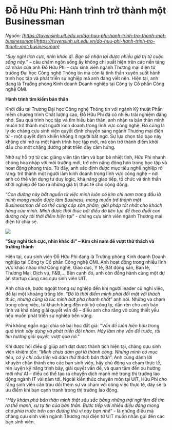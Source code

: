 # Đỗ Hữu Phi: Hành trình trở thành một Businessman

_Nguồn: [https://tuyensinh.uit.edu.vn/do-huu-phi-hanh-trinh-tro-thanh-mot-businessman](https://tuyensinh.uit.edu.vn/do-huu-phi-hanh-trinh-tro-thanh-mot-businessman)_

“*Suy nghĩ tích cực, nhìn khác đi. Bạn sẽ nhận lại được nhiều giá trị từ cuộc sống này.*” – câu châm ngôn sống ấy không chỉ xuất hiện trên các nền tảng cá nhân của anh Đỗ Hữu Phi – cựu sinh viên ngành Thương mại điện tử trường Đại học Công nghệ Thông tin mà còn là tinh thần xuyên suốt hành trình học tập và phát triển sự nghiệp mà anh đang viết nên. Hiện tại, anh đang là Trưởng phòng Kinh doanh Doanh nghiệp tại Công ty Cổ phần Công nghệ OMI.

**Hành trình tìm kiếm bản thân**

Khởi đầu tại Trường Đại học Công nghệ Thông tin với ngành Kỹ thuật Phần mềm chương trình Chất lượng cao, Đỗ Hữu Phi đã có nhiều trải nghiệm đáng nhớ. Sau quá trình học tập và tìm hiểu bản thân, anh nhận ra bản thân mình muốn trở thành một người kinh doanh trong lĩnh vực công nghệ. Đó cũng là lý do chàng cựu sinh viên quyết định chuyển sang ngành Thương mại điện tử - một quyết định khiến không ít người bất ngờ. Sự lựa chọn táo bạo này không chỉ mở ra một hành trình học tập mới, mà còn trở thành điểm khởi đầu cho một chặng đường phát triển đầy cảm hứng. 

Nhờ sự hỗ trợ từ các giảng viên tận tâm và bạn bè nhiệt tình, Hữu Phi nhanh chóng hòa nhập với môi trường mới, trở nên năng động hơn trong học tập và hoạt động phong trào. Từ đây, anh xác định được mục tiêu nghề nghiệp rõ ràng: trở thành một người làm kinh doanh trong lĩnh vực công nghệ – nơi anh có thể vận dụng tư duy logic, khả năng giao tiếp, tổ chức và tinh thần khởi nghiệp để tạo ra những giá trị thực tế cho cộng đồng. 

“*Con đường này bắt nguồn từ việc mình luôn có kim chỉ nam trong đầu là mình mong muốn được làm Business, mong muốn trở thành một Businessman để có thể cung cấp sản phẩm, giải pháp tốt nhất cho khách hàng của mình. Mình được thôi thúc bởi điều đó liên tục để theo đuổi con đường này tới thời điểm hiện tại*” - chàng cựu sinh viên ngành Thương mại điện tử chia sẻ.

![](https://www.uit.edu.vn/sites/vi/files/image_from_word/z6597500307896_a13e7384df96709dec3091485dee2599.jpg)

**"Suy nghĩ tích cực, nhìn khác đi" – Kim chỉ nam để vượt thử thách và trưởng thành**

Hiện tại, cựu sinh viên Đỗ Hữu Phi đang là Trưởng phòng Kinh doanh Doanh nghiệp tại Công ty Cổ phần Công nghệ OMI. Anh hoạt động trong nhiều lĩnh vực khác nhau như Công nghệ, Giáo dục, Y tế, Bất động sản, Bán lẻ, Thương Mại, Dịch vụ, F&B,... Bên cạnh đó, anh còn đồng hành cùng một dự án startup cùng các cựu sinh viên UIT.

Anh chia sẻ, bước ngoặt trong sự nghiệp đến khi người leader cũ nghỉ việc, để lại một khoảng trống lớn. “*Đó là thời điểm mình phải đối mặt với thách thức, nhưng cũng là lúc mình bứt phá nhanh nhất*” anh nói. Những va chạm trong công việc, từ khách hàng đến nội bộ công ty, dần rèn cho anh bản lĩnh và khả năng giải quyết vấn đề – điều anh cho rằng vô cùng thiết yếu nếu muốn phát triển sự nghiệp bền vững.

Phi không ngần ngại chia sẻ bài học đắt giá: “*Vấn đề luôn hiện hữu trong quá trình xây dựng và phát triển đội nhóm. Hãy làm nhẹ vấn đề trước, rồi tìm hướng giải quyết, vượt qua nó*.”

Khi được hỏi điều gì giúp anh đạt được thành tích hiện tại, chàng cựu sinh viên khiêm tốn: “*Mình chưa dám gọi là thành công. Nhưng mình có mục tiêu, có ý chí cầu tiến và dám thử thách bản thân*”. Anh cũng dành lời khuyên chân thành cho các bạn sinh viên, hãy chủ động va chạm thực tế, rèn luyện kỹ năng trình bày, giải quyết vấn đề, và quan tâm đến xu hướng mới như AI – điều có thể tạo ra chuyển dịch mạnh mẽ trong thị trường lao động ngành IT vài năm tới. Ngoài kiến thức chuyên môn tại UIT, Hữu Phi cho rằng sinh viên cần trau dồi thêm sự va chạm với công việc thực tế, đây sẽ là ưu điểm khi bạn cạnh tranh trong thị trường lao động. 

“*Hãy khám phá bản thân mình thật sâu sắc bằng những trải nghiệm để tìm ra thế mạnh, sự tự tin của bản thân. Bước tiếp với nhiều điều đáng mong chờ phía trước trên con đường thú vị này bạn nhé*” - là những điều mà chàng cựu sinh viên ngành Thương mại điện tử UIT muốn nhắn gửi đến các bạn sinh viên.